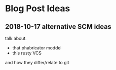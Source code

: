 # Blog Post Ideas

## 2018-10-17 alternative SCM ideas

talk about:

- that phabricator moddel
- this rusty VCS

and how they differ/relate to git
